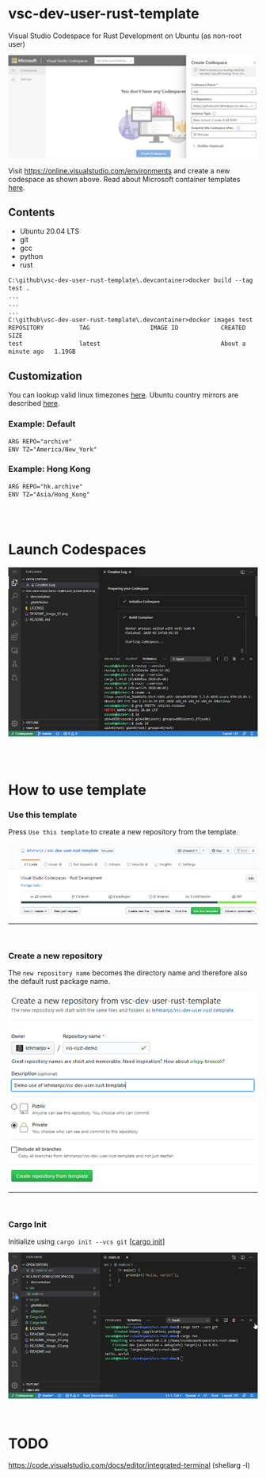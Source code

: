# vsc-dev-user-rust-template 
Visual Studio Codespace for Rust Development on Ubuntu (as non-root user)

![Create Codespace](/README_image_01.png)

Visit https://online.visualstudio.com/environments and create a new codespace as shown above.  Read about Microsoft container templates [here](https://github.com/microsoft/vscode-dev-containers).

## Contents
* Ubuntu 20.04 LTS
* git
* gcc
* python
* rust 

```
C:\github\vsc-dev-user-rust-template\.devcontainer>docker build --tag test .
...
...
...
C:\github\vsc-dev-user-rust-template\.devcontainer>docker images test
REPOSITORY          TAG                 IMAGE ID            CREATED              SIZE
test                latest                                  About a minute ago   1.19GB
```

## Customization

You can lookup valid linux timezones [here](https://en.wikipedia.org/wiki/List_of_tz_database_time_zones).  Ubuntu country mirrors are described [here](https://wiki.ubuntu.com/Mirrors#Country_mirror_requirements).

### Example: Default
```
ARG REPO="archive"
ENV TZ="America/New_York"
```

### Example: Hong Kong
```
ARG REPO="hk.archive"
ENV TZ="Asia/Hong_Kong"
```

<br />
<br />

# Launch Codespaces

![Using Codespace](/README_image_02.png)

<br />
<br />

# How to use template

### Use this template
Press `Use this template` to create a new repository from the template.

![Using Template](/README_image_03.png)

---

<br />

### Create a new repository

The `new repository name` becomes the directory name and therefore also the default rust package name.

![Using Template](/README_image_04.png)

---

<br />

### Cargo Init 

Initialize using `cargo init --vcs git` [[cargo init]](https://doc.rust-lang.org/cargo/commands/cargo-init.html)

![Using Template](/README_image_05.png)

<br />



# TODO

https://code.visualstudio.com/docs/editor/integrated-terminal (shellarg -l)
